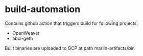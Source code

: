 # build-automation

Contains github action that triggers build for following projects:
* OpenWeaver
* abci-geth

Built binaries are uploaded to GCP at path marlin-artifacts/bin 
